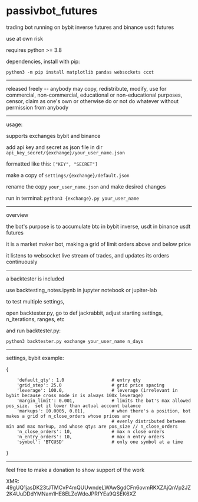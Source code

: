 # passivbot_futures
trading bot running on bybit inverse futures and binance usdt futures

use at own risk


requires python >= 3.8


dependencies, install with pip:


`python3 -m pip install matplotlib pandas websockets ccxt`


------------------------------------------------------------------

released freely -- anybody may copy, redistribute, modify, use for commercial, non-commercial, educational or non-educational purposes, censor, claim as one's own or otherwise do or not do whatever without permission from anybody

------------------------------------------------------------------

usage:

supports exchanges bybit and binance

add api key and secret as json file in dir `api_key_secret/{exchange}/your_user_name.json`


formatted like this: `["KEY", "SECRET"]`


make a copy of `settings/{exchange}/default.json`

rename the copy `your_user_name.json` and make desired changes

run in terminal: `python3 {exchange}.py your_user_name`

------------------------------------------------------------------
overview

the bot's purpose is to accumulate btc in bybit inverse, usdt in binance usdt futures

it is a market maker bot, making a grid of limit orders above and below price

it listens to websocket live stream of trades, and updates its orders continuously

------------------------------------------------------------------

a backtester is included

use backtesting_notes.ipynb in jupyter notebook or jupiter-lab

to test multiple settings,

open backtester.py, go to def jackrabbit, adjust starting settings, n_iterations, ranges, etc

and run backtester.py:

`python3 backtester.py exchange your_user_name n_days`



------------------------------------------------------------------

settings, bybit example:


{
        
        'default_qty': 1.0                  # entry qty
        'grid_step': 25.0                   # grid price spacing
        'leverage': 100.0,                  # leverage (irrelevant in bybit because cross mode in is always 100x leverage)
        'margin_limit': 0.001,              # limits the bot's max allowed pos_size.  set it lower than actual account balance
        'markups': [0.0005, 0.01],          # when there's a position, bot makes a grid of n_close_orders whose prices are
                                            # evenly distributed between min and max markup, and whose qtys are pos_size // n_close_orders
        'n_close_orders': 10,               # max n close orders
        'n_entry_orders': 10,               # max n entry orders
        'symbol': 'BTCUSD'                  # only one symbol at a time

}


------------------------------------------------------------------

feel free to make a donation to show support of the work

XMR: 49gUQ1jasDK23tJTMCvP4mQUUwndeLWAwSgdCFn6ovmRKXZAjQnVp2JZ2K4UuDDdYMNam1HE8ELZoWdeJPRfYEa9QSEK6XZ
